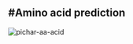 #Amino acid prediction
---
![pichar-aa-acid](https://github.com/user-attachments/assets/48342368-a135-4c2a-b7a5-eb00edb44451)
